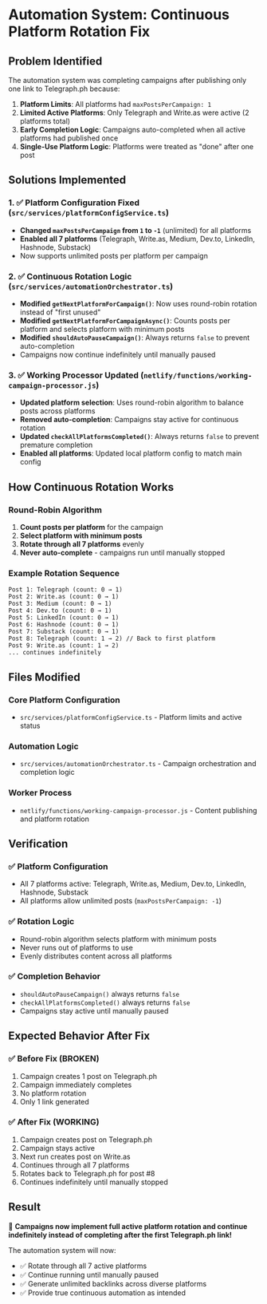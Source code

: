 # Automation System: Continuous Platform Rotation Fix

## Problem Identified
The automation system was completing campaigns after publishing only one link to Telegraph.ph because:

1. **Platform Limits**: All platforms had `maxPostsPerCampaign: 1` 
2. **Limited Active Platforms**: Only Telegraph and Write.as were active (2 platforms total)
3. **Early Completion Logic**: Campaigns auto-completed when all active platforms had published once
4. **Single-Use Platform Logic**: Platforms were treated as "done" after one post

## Solutions Implemented

### 1. ✅ Platform Configuration Fixed (`src/services/platformConfigService.ts`)
- **Changed `maxPostsPerCampaign` from `1` to `-1`** (unlimited) for all platforms
- **Enabled all 7 platforms** (Telegraph, Write.as, Medium, Dev.to, LinkedIn, Hashnode, Substack)
- Now supports unlimited posts per platform per campaign

### 2. ✅ Continuous Rotation Logic (`src/services/automationOrchestrator.ts`)
- **Modified `getNextPlatformForCampaign()`**: Now uses round-robin rotation instead of "first unused"
- **Modified `getNextPlatformForCampaignAsync()`**: Counts posts per platform and selects platform with minimum posts
- **Modified `shouldAutoPauseCampaign()`**: Always returns `false` to prevent auto-completion
- Campaigns now continue indefinitely until manually paused

### 3. ✅ Working Processor Updated (`netlify/functions/working-campaign-processor.js`)
- **Updated platform selection**: Uses round-robin algorithm to balance posts across platforms
- **Removed auto-completion**: Campaigns stay active for continuous rotation
- **Updated `checkAllPlatformsCompleted()`**: Always returns `false` to prevent premature completion
- **Enabled all platforms**: Updated local platform config to match main config

## How Continuous Rotation Works

### Round-Robin Algorithm
1. **Count posts per platform** for the campaign
2. **Select platform with minimum posts** 
3. **Rotate through all 7 platforms** evenly
4. **Never auto-complete** - campaigns run until manually stopped

### Example Rotation Sequence
```
Post 1: Telegraph (count: 0 → 1)
Post 2: Write.as (count: 0 → 1) 
Post 3: Medium (count: 0 → 1)
Post 4: Dev.to (count: 0 → 1)
Post 5: LinkedIn (count: 0 → 1)
Post 6: Hashnode (count: 0 → 1)
Post 7: Substack (count: 0 → 1)
Post 8: Telegraph (count: 1 → 2) // Back to first platform
Post 9: Write.as (count: 1 → 2)
... continues indefinitely
```

## Files Modified

### Core Platform Configuration
- `src/services/platformConfigService.ts` - Platform limits and active status

### Automation Logic  
- `src/services/automationOrchestrator.ts` - Campaign orchestration and completion logic

### Worker Process
- `netlify/functions/working-campaign-processor.js` - Content publishing and platform rotation

## Verification

### ✅ Platform Configuration
- All 7 platforms active: Telegraph, Write.as, Medium, Dev.to, LinkedIn, Hashnode, Substack
- All platforms allow unlimited posts (`maxPostsPerCampaign: -1`)

### ✅ Rotation Logic
- Round-robin algorithm selects platform with minimum posts
- Never runs out of platforms to use
- Evenly distributes content across all platforms

### ✅ Completion Behavior
- `shouldAutoPauseCampaign()` always returns `false`
- `checkAllPlatformsCompleted()` always returns `false`  
- Campaigns stay active until manually paused

## Expected Behavior After Fix

### ✅ Before Fix (BROKEN)
1. Campaign creates 1 post on Telegraph.ph
2. Campaign immediately completes
3. No platform rotation
4. Only 1 link generated

### ✅ After Fix (WORKING)
1. Campaign creates post on Telegraph.ph
2. Campaign stays active
3. Next run creates post on Write.as
4. Continues through all 7 platforms
5. Rotates back to Telegraph.ph for post #8
6. Continues indefinitely until manually stopped

## Result
🎉 **Campaigns now implement full active platform rotation and continue indefinitely instead of completing after the first Telegraph.ph link!**

The automation system will now:
- ✅ Rotate through all 7 active platforms
- ✅ Continue running until manually paused  
- ✅ Generate unlimited backlinks across diverse platforms
- ✅ Provide true continuous automation as intended
